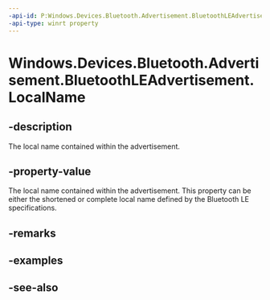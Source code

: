 ----api-id: P:Windows.Devices.Bluetooth.Advertisement.BluetoothLEAdvertisement.LocalName
-api-type: winrt property
---<!-- Property syntaxpublic string LocalName { get;  set; }--># Windows.Devices.Bluetooth.Advertisement.BluetoothLEAdvertisement.LocalName## -descriptionThe local name contained within the advertisement.## -property-valueThe local name contained within the advertisement. This property can be either the shortened or complete local name defined by the Bluetooth LE specifications.## -remarks## -examples## -see-also